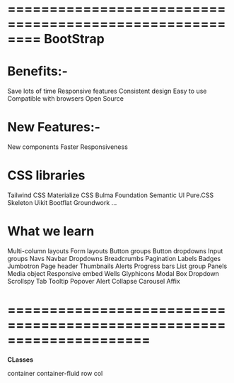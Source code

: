========================================================
                **BootStrap**
========================================================

# Benefits:-

Save lots of time
Responsive features
Consistent design
Easy to use
Compatible with browsers
Open Source


# New Features:-

New components
Faster
Responsiveness


# CSS libraries

Tailwind CSS
Materialize CSS
Bulma
Foundation
Semantic Ul
Pure.CSS
Skeleton
Uikit
Bootflat
Groundwork
...


# What we learn

Multi-column layouts
Form layouts
Button groups
Button dropdowns
Input groups
Navs
Navbar
Dropdowns
Breadcrumbs
Pagination
Labels
Badges
Jumbotron
Page header
Thumbnails
Alerts
Progress bars
List group
Panels
Media object
Responsive embed
Wells
Glyphicons
Modal Box
Dropdown
Scrollspy
Tab
Tooltip
Popover
Alert
Collapse
Carousel
Affix

=====================================================================
=====================================================================

**CLasses** 

container
container-fluid
row
col